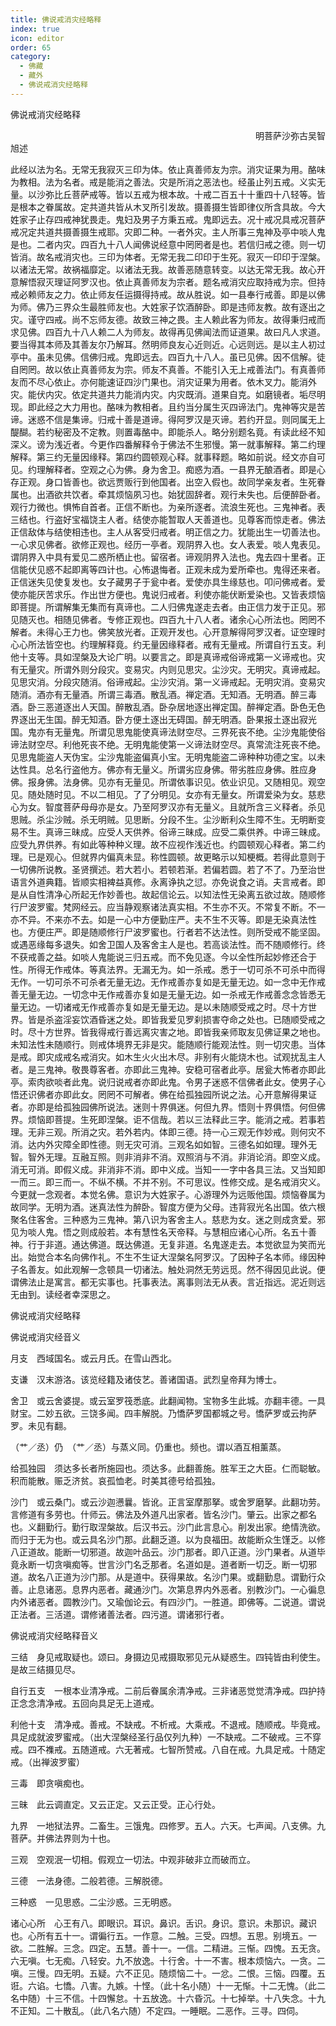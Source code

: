 ```yaml
---
title: 佛说戒消灾经略释
index: true
icon: editor
order: 65
category:
  - 佛藏
  - 藏外
  - 佛说戒消灾经略释
---
```


佛说戒消灾经略释  

　　　　　　　　　　　　　　　　　　　　　　　　　　　　明菩萨沙弥古吴智旭述  

此经以法为名。无常无我寂灭三印为体。依止真善师友为宗。消灾证果为用。酪味为教相。法为名者。戒是能消之善法。灾是所消之恶法也。经虽止列五戒。义实无量。以沙弥比丘菩萨戒等。皆以五戒为根本故。十戒二百五十十重四十八轻等。皆是根本之眷属故。定共道共皆从木叉所引发故。摄善摄生皆即律仪所含具故。今大姓家子止存四戒神犹畏走。鬼妇及男子方秉五戒。鬼即远去。况十戒况具戒况菩萨戒况定共道共摄善摄生戒耶。灾即二种。一者外灾。主人所事三鬼神及亭中啖人鬼是也。二者内灾。四百九十八人闻佛说经意中罔罔者是也。若信归戒之德。则一切皆消。故名戒消灾也。三印为体者。无常无我二印印于生死。寂灭一印印于涅槃。以诸法无常。故祸福靡定。以诸法无我。故善恶随意转变。以达无常无我。故心开意解悟寂灭理证阿罗汉也。依止真善师友为宗者。题名戒消灾应取持戒为宗。但持戒必赖师友之力。依止师友任运摄得持戒。故从胜说。如一县奉行戒善。即是以佛为师。佛乃三界众生最胜师友也。大姓家子饮酒醉卧。即是违师友教。故有逐出之灾。谨守四戒。尚不忘师友德。故致三神之畏。主人赖此客为师友。故得秉归戒而求见佛。四百九十八人赖二人为师友。故得再见佛闻法而证道果。故曰凡人求道。要当得其本师及其善友尔乃解耳。然明师良友心近则近。心远则远。是以主人初过亭中。虽未见佛。信佛归戒。鬼即远去。四百九十八人。虽已见佛。因不信解。徒自罔罔。故以依止真善师友为宗。师友不真善。不能引入无上戒善法门。有真善师友而不尽心依止。亦何能速证四沙门果也。消灾证果为用者。依木叉力。能消外灾。能伏内灾。依定共道共力能消内灾。内灾既消。道果自克。如磨镜者。垢尽明现。即此经之大力用也。酪味为教相者。且约当分属生灭四谛法门。鬼神等灾是苦谛。迷惑不信是集谛。归戒十善是道谛。得阿罗汉是灭谛。若约开显。则同属无上醍醐。若约秘密及不定教。则置毒酪中。即能杀人。略分别题名竟。有读此经不知深义。谤为浅近者。今更作四番解释令于佛法不生邪慢。第一就事解释。第二约理解释。第三约无量因缘释。第四约圆顿观心释。就事释题。略如前说。经文亦自可见。约理解释者。空观之心为佛。身为舍卫。痴惑为酒。一县界无酿酒者。即是心存正观。身口皆善也。欲远贾贩行到他国者。出空入假也。故同学亲友者。生死眷属也。出酒欲共饮者。牵其烦恼夙习也。始犹固辞者。观行未失也。后便醉卧者。观行力微也。惧怖自首者。正信不断也。为亲所逐者。流浪生死也。三鬼神者。表三结也。行盗好宝福饶主人者。结使亦能暂取人天善道也。见尊客而惊走者。佛法正信敌体与结使相违也。主人从客受归戒者。明正信之力。犹能出生一切善法也。一心求见佛者。欲修正观也。经历一亭者。观阴界入也。女人表爱。啖人鬼表见。谓阴界入中具有爱见二惑所栖止也。留宿者。谛观阴界入法也。鬼去四十里者。正信能伏见惑不起即离等四计也。心怖退悔者。正观未成为爱所牵也。鬼得还来者。正信迷失见使复发也。女子藏男子于瓮中者。爱使亦具生缘慈也。叩问佛戒者。爱使亦能厌苦求乐。作出世方便也。鬼说归戒者。利使亦能伏断爱染也。又皆表烦恼即菩提。所谓解集无集而有真谛也。二人归佛鬼遂走去者。由正信力发于正见。邪见随灭也。相随见佛者。专修正观也。四百九十八人者。诸余心心所法也。罔罔不解者。未得心王力也。佛笑放光者。正观开发也。心开意解得阿罗汉者。证空理时心心所法皆空也。约理解释竟。约无量因缘释者。戒有无量戒。所谓自行五支。利他十支等。具如涅槃及大论广明。以要言之。即是真谛戒俗谛戒第一义谛戒也。灾有无量灾。所谓外则分段灾。变易灾。内则见思灾。尘沙灾。无明灾。真谛戒起。见思灾消。分段灾随消。俗谛戒起。尘沙灾消。第一义谛戒起。无明灾消。变易灾随消。酒亦有无量酒。所谓三毒酒。散乱酒。禅定酒。无知酒。无明酒。醉三毒酒。卧三恶道逐出人天国。醉散乱酒。卧杂居地逐出禅定国。醉禅定酒。卧色无色界逐出无生国。醉无知酒。卧方便土逐出无碍国。醉无明酒。卧果报土逐出寂光国。鬼亦有无量鬼。所谓见思鬼能使真谛法财空尽。三界死丧不绝。尘沙鬼能使俗谛法财空尽。利他死丧不绝。无明鬼能使第一义谛法财空尽。真常流注死丧不绝。见思鬼能盗人天伪宝。尘沙鬼能盗偏真小宝。无明鬼能盗二谛种种功德之宝。以未达性具。总名行盗他方。佛亦有无量义。所谓劣应身佛。带劣胜应身佛。胜应身佛。报身佛。法身佛。见亦有无量见。所谓依事识见。依业识见。又随相见。观空见。随处随时见。不以二相见。了了分明见。女亦有无量女。所谓爱染为女。慈悲心为女。智度菩萨母母亦是女。乃至阿罗汉亦有无量义。且就所含三义释者。杀见思贼。杀尘沙贼。杀无明贼。见思断。分段不生。尘沙断利众生障不生。无明断变易不生。真谛三昧成。应受人天供养。俗谛三昧成。应受二乘供养。中谛三昧成。应受九界供养。有如此等种种义理。故不应视作浅近也。约圆顿观心释者。第二约理。已是观心。但就界内偏真未显。称性圆顿。故更略示以知梗概。若得此意则于一切佛所说教。圣贤撰述。若大若小。若顿若渐。若偏若圆。若了不了。乃至治世语言外道典籍。皆顺实相裨益真修。永离诤执之愆。亦免说食之诮。夫言戒者。即是从自性清净心所起无作妙善也。故起信论云。以知法性无染离五欲过故。随顺修行尸波罗蜜。梵网经云。应当静观察诸法真实相。不生亦不灭。不常复不断。不一亦不异。不来亦不去。如是一心中方便勤庄严。夫不生不灭等。即是无染真法性也。方便庄严。即是随顺修行尸波罗蜜也。行者若不达法性。则所受戒不能坚固。或遇恶缘每多退失。如舍卫国人及客舍主人是也。若高谈法性。而不随顺修行。终不获戒善之益。如啖人鬼能说三归五戒。而不免见逐。今以全性所起妙修还合于性。所得无作戒体。等真法界。无漏无为。如一杀戒。悉于一切可杀不可杀中而得无作。一切可杀不可杀者无量无边。无作戒善亦复如是无量无边。如一念中无作戒善无量无边。一切念中无作戒善亦复如是无量无边。如一杀戒无作戒善念念皆悉无量无边。一切诸戒无作戒善亦复如是无量无边。是以未随顺受戒之时。尽十方世界。皆是杀盗淫妄饮酒昏迷之处。即皆我爱见罗刹损害夺命之处也。已随顺受戒之时。尽十方世界。皆我得戒行善远离灾害之地。即皆我亲师取友见佛证果之地也。未知法性未随顺行。则戒体境界无非是灾。能随顺行能观法性。则一切灾患。当体是戒。即灾成戒名戒消灾。如木生火火出木尽。非别有火能烧木也。试观扰乱主人者。是三鬼神。敬畏尊客者。亦即此三鬼神。安稳可宿者此亭。居瓮大怖者亦即此亭。索肉欲啖者此鬼。说归说戒者亦即此鬼。令男子迷惑不信佛者此女。使男子心悟还识佛者亦即此女。罔罔不可解者。佛在给孤独园所说之法。心开意解得果证者。亦即是给孤独园佛所说法。迷则十界俱迷。何但九界。悟则十界俱悟。何但佛界。烦恼即菩提。生死即涅槃。讵不信哉。若以三法释此三字。能消之戒。若事若理。无非三观。所消之灾。若外若内。体即三德。持一心三观无作妙戒。则何灾不消。达内外灾障全即性德。则无灾可消。三观名如如智。三德名如如理。理外无智。智外无理。互融互照。则非消非不消。双照消与不消。非消论消。即空义成。消无可消。即假义成。非消非不消。即中义成。当知一一字中各具三法。又当知即一而三。即三而一。不纵不横。不并不别。不可思议。性修交成。是名戒消灾义。今更就一念观者。本觉名佛。意识为大姓家子。心游理外为远贩他国。烦恼眷属为故同学。无明为酒。迷真法性为醉卧。智度方便为父母。违背寂光名出国。依六根聚名住客舍。三种惑为三鬼神。第八识为客舍主人。慈悲为女。迷之则成贪爱。邪见为啖人鬼。悟之则成般若。本有慧性名天帝释。与慧相应诸心心所。名五十善神。行于非道。通达佛道。既达佛道。无复非道。名鬼遂走去。本觉欲显为笑而光出。始觉合本名向佛作礼。不生不生证大涅槃名阿罗汉。了因种子名本师。缘因种子名善友。如此观解一念顿具一切诸法。触处洞然无劳远觅。然不得因见此说。便谓佛法止是寓言。都无实事也。托事表法。离事则法无从表。言近指远。泥近则远无由到。读经者幸深思之。  

佛说戒消灾经略释  

佛说戒消灾经音义  

月支　西域国名。或云月氏。在雪山西北。  

支谦　汉末游洛。该览经籍及诸伎艺。善诸国语。武烈皇帝拜为博士。  

舍卫　或云舍婆提。或云室罗筏悉底。此翻闻物。宝物多生此城。亦翻丰德。一具财宝。二妙五欲。三饶多闻。四丰解脱。乃憍萨罗国都城之号。憍萨罗或云拘萨罗。未见有翻。  

（艹／丞）仍　（艹／丞）与蒸义同。仍重也。频也。谓以酒互相薰蒸。  

给孤独园　须达多长者所施园也。须达多。此翻善施。胜军王之大臣。仁而聪敏。积而能散。赈乏济贫。哀孤恤老。时美其德号给孤独。  

沙门　或云桑门。或云沙迦懑曩。皆讹。正言室摩那拏。或舍罗磨拏。此翻功劳。言修道有多劳也。什师云。佛法及外道凡出家者。皆名沙门。肇云。出家之都名也。义翻勤行。勤行取涅槃故。后汉书云。沙门此言息心。削发出家。绝情洗欲。而归于无为也。或云具名沙门那。此翻乏道。以为良福田。故能断众生馑乏。以修八正道故。能断一切邪道。故迦叶品云。沙门那者。即八正道。沙门果者。从道毕竟永断一切贪嗔痴等。世言沙门名乏那者。名道如是。道者断一切乏。断一切邪道。故名八正道为沙门那。从是道中。获得果故。名沙门果。或翻勤息。谓勤行众善。止息诸恶。息界内恶者。藏通沙门。次第息界内外恶者。别教沙门。一心徧息内外诸恶者。圆教沙门。又瑜伽论云。有四沙门。一胜道。即佛等。二说道。谓说正法者。三活道。谓修诸善法者。四污道。谓诸邪行者。  

佛说戒消灾经略释音义  

三结　身见戒取疑也。颂曰。身摄边见戒摄取邪见元从疑惑生。四钝皆由利使生。是故三结摄见尽。  

自行五支　一根本业清净戒。二前后眷属余清净戒。三非诸恶觉觉清净戒。四护持正念念清净戒。五回向具足无上道戒。  

利他十支　清净戒。善戒。不缺戒。不析戒。大乘戒。不退戒。随顺戒。毕竟戒。具足成就波罗蜜戒。（出大涅槃经圣行品仅列九种）一不缺戒。二不破戒。三不穿戒。四不襍戒。五随道戒。六无著戒。七智所赞戒。八自在戒。九具足戒。十随定戒。（出禅波罗蜜）  

三毒　即贪嗔痴也。  

三昧　此云调直定。又云正定。又云正受。正心行处。  

九界　一地狱法界。二畜生。三饿鬼。四修罗。五人。六天。七声闻。八支佛。九菩萨。并佛法界则为十也。  

三观　空观泯一切相。假观立一切法。中观非破非立而破而立。  

三德　一法身德。二般若德。三解脱德。  

三种惑　一见思惑。二尘沙惑。三无明惑。  

诸心心所　心王有八。即眼识。耳识。鼻识。舌识。身识。意识。未那识。藏识也。心所有五十一。谓徧行五。一作意。二触。三受。四想。五思。别境五。一欲。二胜解。三念。四定。五慧。善十一。一信。二精进。三惭。四愧。五无贪。六无嗔。七无痴。八轻安。九不放逸。十行舍。十一不害。根本烦恼六。一贪。二嗔。三慢。四无明。五疑。六不正见。随烦恼二十。一忿。二恨。三恼。四覆。五诳。六谄。七憍。八害。九嫉。十悭。（此十名小随）十一无惭。十二无愧。（此二名中随）十三不信。十四懈怠。十五放逸。十六昏沉。十七掉举。十八失念。十九不正知。二十散乱。（此八名六随）不定四。一睡眠。二恶作。三寻。四伺。  
